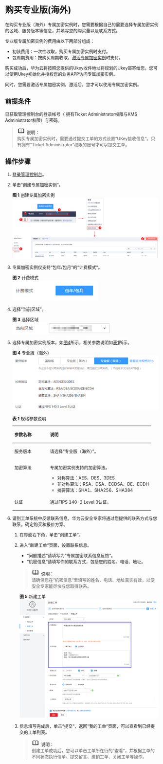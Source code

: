 # 购买专业版\(海外\)<a name="dew_01_0147"></a>

在购买专业版（海外）专属加密实例时，您需要根据自己的需要选择专属加密实例的区域、服务版本等信息，并填写您的购买量以及联系方式。

专业版专属加密实例的费用由以下两部分组成：

-   初装费用：一次性收取，购买专属加密实例时支付。
-   包周期费用：按购买周期收取，[激活专属加密实例](激活专属加密实例.md)时支付。

购买成功后，华为云将按照您提供的Ukey收件地址将规划的Ukey邮寄给您，您可以使用Ukey初始化并授权您的业务APP访问专属加密实例。

同时，您需要激活专属加密实例，激活后，您才可以使用专属加密实例。

## 前提条件<a name="zh-cn_topic_0128007766_section16923143313476"></a>

已获取管理控制台的登录帐号（ 拥有Ticket Administrator权限与KMS Administrator权限）与密码。

>![](public_sys-resources/icon-note.gif) **说明：**   
>购买专属加密实例时，需要通过提交工单的方式设置“UKey接收信息“。只有拥有“Ticket Administrator“权限的账号才可以提交工单。  

## 操作步骤<a name="zh-cn_topic_0128007766_section14817088174650"></a>

1.  [登录管理控制台](https://console.huaweicloud.com)。
2.  单击“创建专属加密实例“。

    **图 1**  创建专属加密实例<a name="dew_01_0145_fig2398125119820"></a>  
    ![](figures/创建专属加密实例.png "创建专属加密实例")

3.  专属加密实例仅支持“包年/包月“的“计费模式“。

    **图 2**  计费模式<a name="dew_01_0145_zh-cn_topic_0112991624_fig821418216569"></a>  
    ![](figures/计费模式.png "计费模式")

4.  选择“当前区域“。

    **图 3**  选择区域<a name="dew_01_0145_zh-cn_topic_0112991624_fig0273738576"></a>  
    ![](figures/选择区域.png "选择区域")

5.  选择专属加密实例版本，如[图4](#zh-cn_topic_0128007766_fig0377112917811)所示，相关参数说明如[表1](#zh-cn_topic_0128007766_table4295843716304)所示。

    **图 4**  专业版（海外）<a name="zh-cn_topic_0128007766_fig0377112917811"></a>  
    ![](figures/专业版（海外）.png "专业版（海外）")

    **表 1**  规格参数说明

    <a name="zh-cn_topic_0128007766_table4295843716304"></a>
    <table><thead align="left"><tr id="zh-cn_topic_0128007766_row4338993216304"><th class="cellrowborder" valign="top" width="25.61%" id="mcps1.2.3.1.1"><p id="zh-cn_topic_0128007766_p2492361616304"><a name="zh-cn_topic_0128007766_p2492361616304"></a><a name="zh-cn_topic_0128007766_p2492361616304"></a>参数名称</p>
    </th>
    <th class="cellrowborder" valign="top" width="74.39%" id="mcps1.2.3.1.2"><p id="zh-cn_topic_0128007766_p554697916304"><a name="zh-cn_topic_0128007766_p554697916304"></a><a name="zh-cn_topic_0128007766_p554697916304"></a>说明</p>
    </th>
    </tr>
    </thead>
    <tbody><tr id="zh-cn_topic_0128007766_row16129226299"><td class="cellrowborder" valign="top" width="25.61%" headers="mcps1.2.3.1.1 "><p id="zh-cn_topic_0128007766_p612911269911"><a name="zh-cn_topic_0128007766_p612911269911"></a><a name="zh-cn_topic_0128007766_p612911269911"></a>服务版本</p>
    </td>
    <td class="cellrowborder" valign="top" width="74.39%" headers="mcps1.2.3.1.2 "><p id="zh-cn_topic_0128007766_p1344711210529"><a name="zh-cn_topic_0128007766_p1344711210529"></a><a name="zh-cn_topic_0128007766_p1344711210529"></a>请选择<span class="parmvalue" id="zh-cn_topic_0128007766_parmvalue16981721125211"><a name="zh-cn_topic_0128007766_parmvalue16981721125211"></a><a name="zh-cn_topic_0128007766_parmvalue16981721125211"></a>“专业版（海外）”</span>。</p>
    </td>
    </tr>
    <tr id="zh-cn_topic_0128007766_row16837105815489"><td class="cellrowborder" valign="top" width="25.61%" headers="mcps1.2.3.1.1 "><p id="zh-cn_topic_0128007766_p11838165817485"><a name="zh-cn_topic_0128007766_p11838165817485"></a><a name="zh-cn_topic_0128007766_p11838165817485"></a>加密算法</p>
    </td>
    <td class="cellrowborder" valign="top" width="74.39%" headers="mcps1.2.3.1.2 "><p id="zh-cn_topic_0128007766_p483815814484"><a name="zh-cn_topic_0128007766_p483815814484"></a><a name="zh-cn_topic_0128007766_p483815814484"></a>专属加密实例支持的加密算法。</p>
    <a name="zh-cn_topic_0128007766_ul148361732202917"></a><a name="zh-cn_topic_0128007766_ul148361732202917"></a><ul id="zh-cn_topic_0128007766_ul148361732202917"><li>对称算法：AES、DES、3DES</li><li>非对称算法：RSA、DSA、ECDSA、DE、ECDH</li><li>摘要算法：SHA1、SHA256、SHA384</li></ul>
    </td>
    </tr>
    <tr id="zh-cn_topic_0128007766_row084681415548"><td class="cellrowborder" valign="top" width="25.61%" headers="mcps1.2.3.1.1 "><p id="zh-cn_topic_0128007766_p19847101445415"><a name="zh-cn_topic_0128007766_p19847101445415"></a><a name="zh-cn_topic_0128007766_p19847101445415"></a>认证</p>
    </td>
    <td class="cellrowborder" valign="top" width="74.39%" headers="mcps1.2.3.1.2 "><p id="zh-cn_topic_0128007766_p28471314125413"><a name="zh-cn_topic_0128007766_p28471314125413"></a><a name="zh-cn_topic_0128007766_p28471314125413"></a>通过FIPS 140-2 Level 3认证。</p>
    </td>
    </tr>
    </tbody>
    </table>

6.  请到工单系统中反馈联系信息，华为云安全专家将通过您提供的联系方式与您联系，确定购买和报价方案。
    1.  在界面右下角，单击“创建工单“。
    2.  进入“新建工单“页面，设置联系信息。

        -   “问题描述“请填写为“专属加密联系信息反馈“。
        -   “机密信息“请填写你的联系方式，包括您的姓名、电话、地址。

        >![](public_sys-resources/icon-note.gif) **说明：**   
        >请确保您在“机密信息“里填写的姓名、电话、地址真实有效，以便安全专家能尽快与您取得联系。  

        **图 5**  新建工单<a name="fig12929180164315"></a>  
        ![](figures/新建工单.png "新建工单")

    3.  信息填写完成后，单击“提交“，返回“我的工单“页面，可以查看到已经提交的工单列表。

        >![](public_sys-resources/icon-note.gif) **说明：**   
        >创建工单成功后，您可以单击工单所在行的“查看“，并根据工单的不同状态执行催单、提交留言、撤销工单、关闭工单等操作。  



